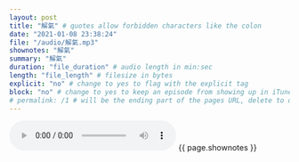 ```yaml
---
layout: post
title: "解氣" # quotes allow forbidden characters like the colon
date: "2021-01-08 23:38:24"
file: "/audio/解氣.mp3"
shownotes: "解氣"
summary: "解氣"
duration: "file_duration" # audio length in min:sec
length: "file_length" # filesize in bytes
explicit: "no" # change to yes to flag with the explicit tag
block: "no" # change to yes to keep an episode from showing up in iTunes
# permalink: /1 # will be the ending part of the pages URL, delete to default to the title
---
```


<audio controls>
<source src="{{site.url}}{{site.baseurl}}{{ page.file }}" type="audio/x-mp3">
Your browser does not support the audio element.
</audio>
{{ page.shownotes }}
